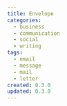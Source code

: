 ```yaml
---
title: Envelope
categories:
  - business
  - communication
  - social
  - writing
tags:
  - email
  - message
  - mail
  - letter
created: 0.3.0
updated: 0.3.0
---
```

